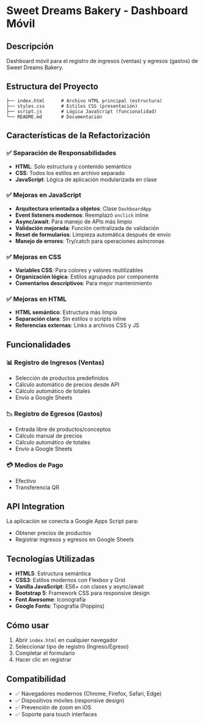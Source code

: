 # Sweet Dreams Bakery - Dashboard Móvil

## Descripción
Dashboard móvil para el registro de ingresos (ventas) y egresos (gastos) de Sweet Dreams Bakery.

## Estructura del Proyecto

```
├── index.html      # Archivo HTML principal (estructura)
├── styles.css      # Estilos CSS (presentación)
├── script.js       # Lógica JavaScript (funcionalidad)
└── README.md       # Documentación
```

## Características de la Refactorización

### ✅ Separación de Responsabilidades
- **HTML**: Solo estructura y contenido semántico
- **CSS**: Todos los estilos en archivo separado
- **JavaScript**: Lógica de aplicación modularizada en clase

### ✅ Mejoras en JavaScript
- **Arquitectura orientada a objetos**: Clase `DashboardApp` 
- **Event listeners modernos**: Reemplazó `onclick` inline
- **Async/await**: Para manejo de APIs más limpio
- **Validación mejorada**: Función centralizada de validación
- **Reset de formularios**: Limpieza automática después de envío
- **Manejo de errores**: Try/catch para operaciones asíncronas

### ✅ Mejoras en CSS
- **Variables CSS**: Para colores y valores reutilizables
- **Organización lógica**: Estilos agrupados por componente
- **Comentarios descriptivos**: Para mejor mantenimiento

### ✅ Mejoras en HTML
- **HTML semántico**: Estructura más limpia
- **Separación clara**: Sin estilos o scripts inline
- **Referencias externas**: Links a archivos CSS y JS

## Funcionalidades

### 📊 Registro de Ingresos (Ventas)
- Selección de productos predefinidos
- Cálculo automático de precios desde API
- Cálculo automático de totales
- Envío a Google Sheets

### 📉 Registro de Egresos (Gastos)  
- Entrada libre de productos/conceptos
- Cálculo manual de precios
- Cálculo automático de totales
- Envío a Google Sheets

### 💳 Medios de Pago
- Efectivo
- Transferencia QR

## API Integration
La aplicación se conecta a Google Apps Script para:
- Obtener precios de productos
- Registrar ingresos y egresos en Google Sheets

## Tecnologías Utilizadas
- **HTML5**: Estructura semántica
- **CSS3**: Estilos modernos con Flexbox y Grid
- **Vanilla JavaScript**: ES6+ con clases y async/await
- **Bootstrap 5**: Framework CSS para responsive design
- **Font Awesome**: Iconografía
- **Google Fonts**: Tipografía (Poppins)

## Cómo usar
1. Abrir `index.html` en cualquier navegador
2. Seleccionar tipo de registro (Ingreso/Egreso)
3. Completar el formulario
4. Hacer clic en registrar

## Compatibilidad
- ✅ Navegadores modernos (Chrome, Firefox, Safari, Edge)
- ✅ Dispositivos móviles (responsive design)
- ✅ Prevención de zoom en iOS
- ✅ Soporte para touch interfaces
